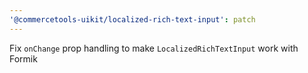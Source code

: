 ```yaml
---
'@commercetools-uikit/localized-rich-text-input': patch
---
```


Fix `onChange` prop handling to make `LocalizedRichTextInput` work with Formik

